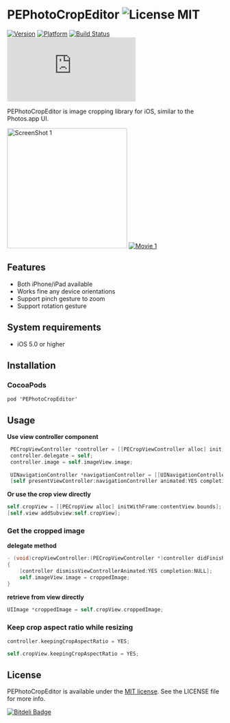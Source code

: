 PEPhotoCropEditor ![License MIT](https://go-shields.herokuapp.com/license-MIT-yellow.png) 
=================

[![Version](https://cocoapod-badges.herokuapp.com/v/PEPhotoCropEditor/badge.png)](https://cocoapod-badges.herokuapp.com/v/PEPhotoCropEditor/badge.png)
[![Platform](https://cocoapod-badges.herokuapp.com/p/PEPhotoCropEditor/badge.png)](https://cocoapod-badges.herokuapp.com/p/PEPhotoCropEditor/badge.png)
[![Build Status](https://travis-ci.org/kishikawakatsumi/PEPhotoCropEditor.png?branch=master)](https://travis-ci.org/kishikawakatsumi/PEPhotoCropEditor)
[![Analytics](https://ga-beacon.appspot.com/UA-4291014-9/PEPhotoCropEditor/README.md)](https://github.com/igrigorik/ga-beacon)


PEPhotoCropEditor is image cropping library for iOS, similar to the Photos.app UI.

<img src="https://raw.github.com/kishikawakatsumi/PEPhotoCropEditor/master/Screenshots/ss01.png" alt="ScreenShot 1" width="280px" style="width: 280px;" />&nbsp;<a href="https://vimeo.com/66661806"><img src="https://raw2.github.com/kishikawakatsumi/PEPhotoCropEditor/master/Screenshots/movie01.gif" alt="Movie 1" /></a>


## Features
- Both iPhone/iPad available
- Works fine any device orientations
- Support pinch gesture to zoom
- Support rotation gesture

## System requirements
- iOS 5.0 or higher

## Installation
### CocoaPods
`pod 'PEPhotoCropEditor'`

## Usage

**Use view controller component**
```objective-c
 PECropViewController *controller = [[PECropViewController alloc] init];
 controller.delegate = self;
 controller.image = self.imageView.image;
 
 UINavigationController *navigationController = [[UINavigationController alloc] initWithRootViewController:controller];
 [self presentViewController:navigationController animated:YES completion:NULL];
```

**Or use the crop view directly**
```objective-c
self.cropView = [[PECropView alloc] initWithFrame:contentView.bounds];
[self.view addSubview:self.cropView];
```

### Get the cropped image

**delegate method**
```objective-c
- (void)cropViewController:(PECropViewController *)controller didFinishCroppingImage:(UIImage *)croppedImage
{
    [controller dismissViewControllerAnimated:YES completion:NULL];
    self.imageView.image = croppedImage;
}
```

**retrieve from view directly**
```objective-c
UIImage *croppedImage = self.cropView.croppedImage;
```

### Keep crop aspect ratio while resizing
```objective-c
controller.keepingCropAspectRatio = YES;
```

```objective-c
self.cropView.keepingCropAspectRatio = YES;
```


## License

[Apache]: http://www.apache.org/licenses/LICENSE-2.0
[MIT]: http://www.opensource.org/licenses/mit-license.php
[GPL]: http://www.gnu.org/licenses/gpl.html
[BSD]: http://opensource.org/licenses/bsd-license.php

PEPhotoCropEditor is available under the [MIT license][MIT]. See the LICENSE file for more info.


[![Bitdeli Badge](https://d2weczhvl823v0.cloudfront.net/kishikawakatsumi/pephotocropeditor/trend.png)](https://bitdeli.com/free "Bitdeli Badge")

